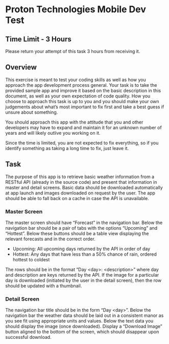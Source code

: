 # Proton Technologies Mobile Dev Test

## Time Limit - 3 Hours
Please return your attempt of this task 3 hours from receiving it.

## Overview
This exercise is meant to test your coding skills as well as how you approach the app development process general. Your task is to take the provided sample app and improve it based on the basic description in this document, as well as your own expectation of code quality. How you choose to approach this task is up to you and you should make your own judgements about what’s most important to fix first and take a best guess if unsure about something.

You should approach this app with the attitude that you and other developers may have to expand and maintain it for an unknown number of years and will likely outlive you working on it.

Since the time is limited, you are not expected to fix everything, so if you identify something as taking a long time to fix, just leave it.

## Task
The purpose of this app is to retrieve basic weather information from a RESTful API (already in the source code) and present that information in master and detail screens. Basic data should be downloaded automatically at app launch and images downloaded on request by the user. The app should be able to fall back on a cache in case the API is unavailable.

### Master Screen
The master screen should have “Forecast” in the navigation bar. Below the navigation bar should be a pair of tabs with the options “Upcoming” and “Hottest”. Below these buttons should be a table view displaying the relevant forecasts and in the correct order.
- Upcoming: All upcoming days returned by the API in order of day
- Hottest: Any days that have less than a 50% chance of rain, ordered hottest to coldest

The rows should be in the format “Day \<day>: \<description>” where day and description are keys returned by the API. If the image for a particular day is downloaded (initiated by the user in the detail screen), then the row should be updated with a thumbnail.

### Detail Screen
The navigation bar title should be in the form “Day \<day>”. Below the navigation bar the weather data should be laid out in a consistent manor as you see fit using appropriate units and values. Below the text data you should display the image (once downloaded). Display a “Download Image” button aligned to the bottom of the screen, which should disappear upon successful download.